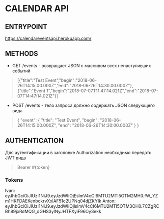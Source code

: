 # CALENDAR API

## ENTRYPOINT 
https://calendareventsapi.herokuapp.com/

## METHODS
* GET /events - возвращает JSON с массивом всех ненаступивших событий
> [{"title":"Test Event","begin":"2018-06-26T14:15:00.000Z","end":"2018-06-26T14:30:00.000Z"},{"title":"Event 1","begin":"2018-07-07T11:47:14.021Z","end":"2018-07-07T14:47:14.021Z"}]

* POST /events - тело запроса должно содержать JSON следующего вида
> {
  "event": {
    "title": "Test Event",
    "begin": "2018-06-26T14:15:00.000Z",
    "end": "2018-06-26T14:30:00.000Z"
  }
}

## AUTHENTICATION
Для аутентификации в заголовке Authorization необходимо передать JWT вида
> Bearer #{token}

### Tokens
Ivan: eyJhbGciOiJIUzI1NiJ9.eyJzdWIiOjEsImV4cCI6MTU2MTI5OTM2MH0.fW_YZm1HKFDAEKenbckrvXxIAF51c2UPNq04djZKYIk
Anton: eyJhbGciOiJIUzI1NiJ9.eyJzdWIiOjIsImV4cCI6MTU2MTI5OTM3OH0.7CZgRCBh89jxRdMQG_dGHS3yINyJHTFXyiF96Oy3ekk